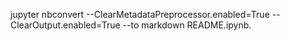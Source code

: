 jupyter nbconvert --ClearMetadataPreprocessor.enabled=True --ClearOutput.enabled=True --to markdown README.ipynb.




